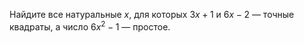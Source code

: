 Найдите все натуральные $x$, для которых $3x+1$ и $6x-2$ — 
точные квадраты, а число $6x^2-1$ — простое.